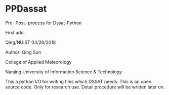 # PPDassat
Pre- Post- process for Dssat-Python

First add.

Qing/NUIST 04/26/2018

Author: Qing Sun

College of Applied Meteorology

Nanjing University of Information Science & Technology


This a python I/O for writing files which DSSAT needs.
This is an open source code.
Only for research use.
Detail procedure will be written later on.

